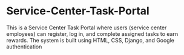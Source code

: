 # Service-Center-Task-Portal
This is a Service Center Task Portal where users (service center employees) can register, log in, and complete assigned tasks to earn rewards. The system is built using HTML, CSS, Django, and Google authentication
